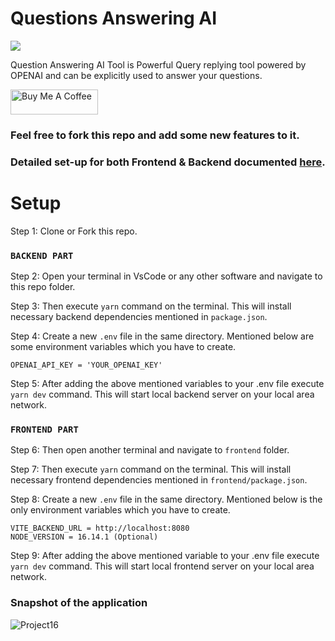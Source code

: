# Questions Answering AI

![](https://media.licdn.com/dms/image/C562DAQFZAz_SkntVYA/profile-treasury-image-shrink_800_800/0/1676553365612?e=1678903200&v=beta&t=cGduW4OBC27qi54IEKxCKc3qzEsaHxPVF4_ckeoQgko)

Question Answering AI Tool is Powerful Query replying tool powered by OPENAI and can be explicitly used to answer your questions.

<a href="https://www.buymeacoffee.com/lalshubham" target="_blank"><img src="https://cdn.buymeacoffee.com/buttons/v2/default-yellow.png" alt="Buy Me A Coffee" style="height: 40px !important;width: 140px !important;" ></a>

### Feel free to fork this repo and add some new features to it.

### Detailed set-up for both Frontend & Backend documented [here](https://github.com/CERTIFIED2003/question-answering-ai/issues/1).
# Setup

Step 1: Clone or Fork this repo.

### `BACKEND PART`

Step 2: Open your terminal in VsCode or any other software and navigate to this repo folder.

Step 3: Then execute `yarn` command on the terminal. This will install necessary backend dependencies mentioned in `package.json`.

Step 4: Create a new `.env` file in the same directory. Mentioned below are some environment variables which you have to create.

```
OPENAI_API_KEY = 'YOUR_OPENAI_KEY'
```

Step 5: After adding the above mentioned variables to your .env file execute `yarn dev` command. This will start local backend server on your local area network.

### `FRONTEND PART`

Step 6: Then open another terminal and navigate to `frontend` folder.

Step 7: Then execute `yarn` command on the terminal. This will install necessary frontend dependencies mentioned in `frontend/package.json`.

Step 8: Create a new `.env` file in the same directory. Mentioned below is the only environment variables which you have to create.

```
VITE_BACKEND_URL = http://localhost:8080
NODE_VERSION = 16.14.1 (Optional)
```

Step 9: After adding the above mentioned variable to your .env file execute `yarn dev` command. This will start local frontend server on your local area network.

### Snapshot of the application
![Project16](https://user-images.githubusercontent.com/111045472/225552712-b18db212-cfe5-4d44-bbcb-bba1fc3fcdb9.png)
